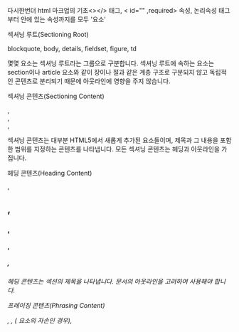 다시한번더 html 마크업의 기초<></> 태그, <       id="" ,required> 속성, 논리속성 태그부터 안에 있는 속성까지를 모두 '요소'

 

섹셔닝 루트(Sectioning Root)

blockquote, body, details, fieldset, figure, td

 

몇몇 요소는 섹셔닝 루트라는 그룹으로 구분합니다. 섹셔닝 루트에 속하는 요소는 section이나 article 요소와 같이 장이나 절과 같은 계층 구조로 구분되지 않고 독립적인 콘텐츠로 분리되기 때문에 아웃라인에 영향을 주지 않습니다.

 

섹셔닝 콘텐츠(Sectioning Content)

<article>, <aside>, <nav>, <section>

섹셔닝 콘텐츠는 대부분 HTML5에서 새롭게 추가된 요소들이며, 제목과 그 내용을 포함한 범위를 지정하는 콘텐츠를 나타냅니다. 모든 섹셔닝 콘텐츠는 헤딩과 아웃라인을 가집니다.

 

헤딩 콘텐츠(Heading Content)

<h1>, <h2>, <h3>, <h4>, <h5>, <h6>

헤딩 콘텐츠는 섹션의 제목을 나타냅니다. 문서의 아웃라인을 고려하여 사용해야 합니다.

 

프레이징 콘텐츠(Phrasing Content)

<a>, <abbr>, <area>(<map> 요소의 자손인 경우), <audio>, <b>, <bdi>, <bdo>, <br>, <button>, <canvas>, <cite>, <code>, <data>, <datalist>, <del>, <dfn>, <em>, <embed>, <i>, <iframe>, <img>, <input>, <ins>, <kbd>, <keygen>, <label>, <map>, <mark>, <math>, <meter>, <noscript>, <object>, <output>, <progress>, <q>, <ruby>, <s>, <samp>, <script>, <select>, <small>, <span>, <strong>, <sub>, <sup>, <svg>, <textarea>, <time>, <u>, <var>, <video>, <wbr>

 

출처- https://seulbinim.github.io/WSA/html-basic.html#html4-01-xhtml1-0%EA%B3%BC-html5%EC%9D%98-%EC%B0%A8%EC%9D%B4%EC%A0%90

